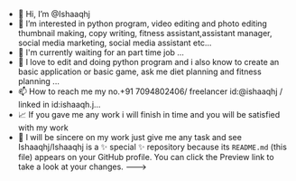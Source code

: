 - 👋 Hi, I’m @Ishaaqhj
- 👀 I’m interested in python program, video editing and photo editing thumbnail making, copy writing, fitness assistant,assistant manager, social media marketing, social media assistant etc...
- 🌱 I'm currently waiting for an part time job  ...
- 💞️ I love to edit and doing python program and i also know to create an basic application or basic game, ask me diet planning and fitness planning ...
- 📫 How to reach me my no.+91 7094802406/ freelancer id:@ishaaqhj / linked in id:ishaaqh.j...
- 📈 If you gave me any work i will finish in time and you will be satisfied with my work 
- 🤝 I will be sincere on my work just give me any task and see
Ishaaqhj/Ishaaqhj is a ✨ special ✨ repository because its `README.md` (this file) appears on your GitHub profile.
You can click the Preview link to take a look at your changes.
--->
